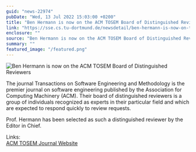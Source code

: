 ```yaml
---
guid: "news-22974"
pubDate: "Wed, 13 Jul 2022 15:03:00 +0200"
title: "Ben Hermann is now on the ACM TOSEM Board of Distinguished Reviewers"
link: "https://sse.cs.tu-dortmund.de/newsdetail/ben-hermann-is-now-on-the-acm-tosem-board-of-distinguished-reviewers-22974/"
enclosure: ""
source: "Ben Hermann is now on the ACM TOSEM Board of Distinguished Reviewers"
summary: ""
featured_image: "/featured.png"
---
```

![Ben Hermann is now on the ACM TOSEM Board of Distinguished Reviewers](/featured.png)

The journal Transactions on Software Engineering and Methodology is the premier journal on software engineering published by the Association for Computing Machinery (ACM). Their board of distinguished reviewers is a group of individuals recognized as experts in their particular field and which are expected to respond quickly to review requests.

Prof. Hermann has been selected as such a distinguished reviewer by the Editor in Chief.

Links:  
 [ACM TOSEM Journal Website](https://dl.acm.org/journal/tosem)
